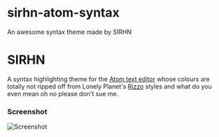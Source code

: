 # sirhn-atom-syntax
An awesome syntax theme made by SIRHN

# SIRHN

A syntax highlighting theme for the [Atom text editor](https://atom.io/) whose colours are totally
not ripped off from Lonely Planet's [Rizzo](https://github.com/lonelyplanet/rizzo) styles and what
do you even mean oh no please don't sue me.

### Screenshot

![Screenshot](https://github.com/sirhn/sirhn-atom-syntax/master/screenshot1.png)
